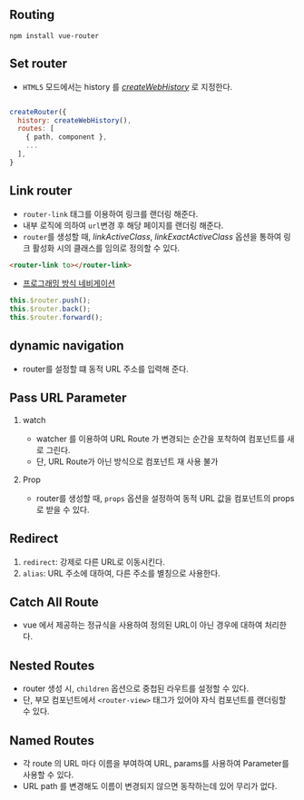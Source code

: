 ## Routing

```shell
npm install vue-router
```

## Set router

- `HTML5` 모드에서는 history 를 [_createWebHistory_](https://router.vuejs.org/guide/essentials/history-mode.html#HTML5-Mode) 로 지정한다.

```javascript

createRouter({
  history: createWebHistory(),
  routes: [
    { path, component },
    ...
  ],
}
```

## Link router

- `router-link` 태그를 이용하여 링크를 랜더링 해준다.
- 내부 로직에 의하여 `url`변경 후 해당 페이지를 랜더링 해준다.
- `router`를 생성할 때, _linkActiveClass_, _linkExactActiveClass_ 옵션을 통하여 링크 활성화 시의 클래스를 임의로 정의할 수 있다.

```html
<router-link to></router-link>
```

- [프로그래밍 방식 네비게이션](https://router.vuejs.org/guide/essentials/navigation.html#Programmatic-Navigation)

```javascript
this.$router.push();
this.$router.back();
this.$router.forward();
```

## dynamic navigation

- router를 설정할 떄 동적 URL 주소를 입력해 준다.

## Pass URL Parameter

1. watch

   - watcher 를 이용하여 URL Route 가 변경되는 순간을 포착하여 컴포넌트를 새로 그린다.
   - 단, URL Route가 아닌 방식으로 컴포넌트 재 사용 불가

2. Prop

   - router를 생성할 때, `props` 옵션을 설정하여 동적 URL 값을 컴포넌트의 props로 받을 수 있다.

## Redirect

1. `redirect`: 강제로 다른 URL로 이동시킨다.
2. `alias`: URL 주소에 대하여, 다른 주소를 별칭으로 사용한다.

## Catch All Route

- vue 에서 제공하는 정규식을 사용하여 정의된 URL이 아닌 경우에 대하여 처리한다.

## Nested Routes

- router 생성 시, `children` 옵션으로 중첩된 라우트를 설정할 수 있다.
- 단, 부모 컴포넌트에서 `<router-view>` 태그가 있어야 자식 컴포넌트를 랜더링할 수 있다.

## Named Routes

- 각 route 의 URL 마다 이름을 부여하여 URL, params를 사용하여 Parameter를 사용할 수 있다.
- URL path 를 변경해도 이름이 변경되지 않으면 동작하는데 있어 무리가 없다.
